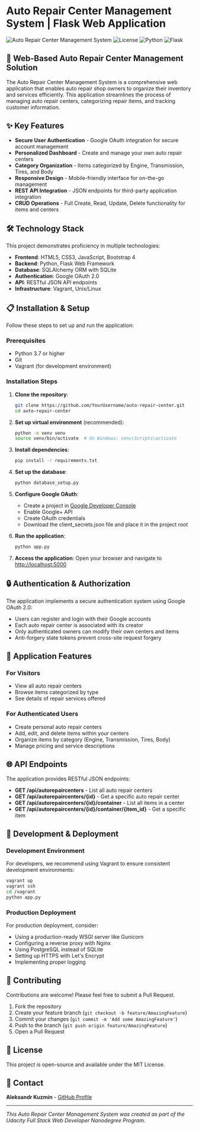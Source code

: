 # Auto Repair Center Management System | Flask Web Application

![Auto Repair Center Management System](https://img.shields.io/badge/Project-Auto%20Repair%20Center-success)
![License](https://img.shields.io/badge/License-MIT-blue)
![Python](https://img.shields.io/badge/Python-3.7+-blue)
![Flask](https://img.shields.io/badge/Flask-2.3.3-green)

## 🔧 Web-Based Auto Repair Center Management Solution

The Auto Repair Center Management System is a comprehensive web application that enables auto repair shop owners to organize their inventory and services efficiently. This application streamlines the process of managing auto repair centers, categorizing repair items, and tracking customer information.

## ✨ Key Features

- **Secure User Authentication** - Google OAuth integration for secure account management
- **Personalized Dashboard** - Create and manage your own auto repair centers
- **Category Organization** - Items categorized by Engine, Transmission, Tires, and Body
- **Responsive Design** - Mobile-friendly interface for on-the-go management
- **REST API Integration** - JSON endpoints for third-party application integration
- **CRUD Operations** - Full Create, Read, Update, Delete functionality for items and centers

## 🛠️ Technology Stack

This project demonstrates proficiency in multiple technologies:

- **Frontend**: HTML5, CSS3, JavaScript, Bootstrap 4
- **Backend**: Python, Flask Web Framework
- **Database**: SQLAlchemy ORM with SQLite
- **Authentication**: Google OAuth 2.0
- **API**: RESTful JSON API endpoints
- **Infrastructure**: Vagrant, Unix/Linux

## 📋 Installation & Setup

Follow these steps to set up and run the application:

### Prerequisites

- Python 3.7 or higher
- Git
- Vagrant (for development environment)

### Installation Steps

1. **Clone the repository**:
   ```bash
   git clone https://github.com/YourUsername/auto-repair-center.git
   cd auto-repair-center
   ```

2. **Set up virtual environment** (recommended):
   ```bash
   python -m venv venv
   source venv/bin/activate  # On Windows: venv\Scripts\activate
   ```

3. **Install dependencies**:
   ```bash
   pip install -r requirements.txt
   ```

4. **Set up the database**:
   ```bash
   python database_setup.py
   ```

5. **Configure Google OAuth**:
   - Create a project in [Google Developer Console](https://console.developers.google.com/)
   - Enable Google+ API
   - Create OAuth credentials
   - Download the client_secrets.json file and place it in the project root

6. **Run the application**:
   ```bash
   python app.py
   ```

7. **Access the application**:
   Open your browser and navigate to [http://localhost:5000](http://localhost:5000)

## 🔒 Authentication & Authorization

The application implements a secure authentication system using Google OAuth 2.0:

- Users can register and login with their Google accounts
- Each auto repair center is associated with its creator
- Only authenticated owners can modify their own centers and items
- Anti-forgery state tokens prevent cross-site request forgery

## 📱 Application Features

### For Visitors
- View all auto repair centers
- Browse items categorized by type
- See details of repair services offered

### For Authenticated Users
- Create personal auto repair centers
- Add, edit, and delete items within your centers
- Organize items by category (Engine, Transmission, Tires, Body)
- Manage pricing and service descriptions

## 🌐 API Endpoints

The application provides RESTful JSON endpoints:

- **GET /api/autorepaircenters** - List all auto repair centers
- **GET /api/autorepaircenters/{id}** - Get a specific auto repair center
- **GET /api/autorepaircenters/{id}/container** - List all items in a center
- **GET /api/autorepaircenters/{id}/container/{item_id}** - Get a specific item

## 🚀 Development & Deployment

### Development Environment

For developers, we recommend using Vagrant to ensure consistent development environments:

```bash
vagrant up
vagrant ssh
cd /vagrant
python app.py
```

### Production Deployment

For production deployment, consider:

- Using a production-ready WSGI server like Gunicorn
- Configuring a reverse proxy with Nginx
- Using PostgreSQL instead of SQLite
- Setting up HTTPS with Let's Encrypt
- Implementing proper logging

## 🤝 Contributing

Contributions are welcome! Please feel free to submit a Pull Request.

1. Fork the repository
2. Create your feature branch (`git checkout -b feature/AmazingFeature`)
3. Commit your changes (`git commit -m 'Add some AmazingFeature'`)
4. Push to the branch (`git push origin feature/AmazingFeature`)
5. Open a Pull Request

## 📝 License

This project is open-source and available under the MIT License.

## 📧 Contact

**Aleksandr Kuzmin** - [GitHub Profile](https://github.com/AleksanderKuzmin)

---

*This Auto Repair Center Management System was created as part of the Udacity Full Stack Web Developer Nanodegree Program.*
